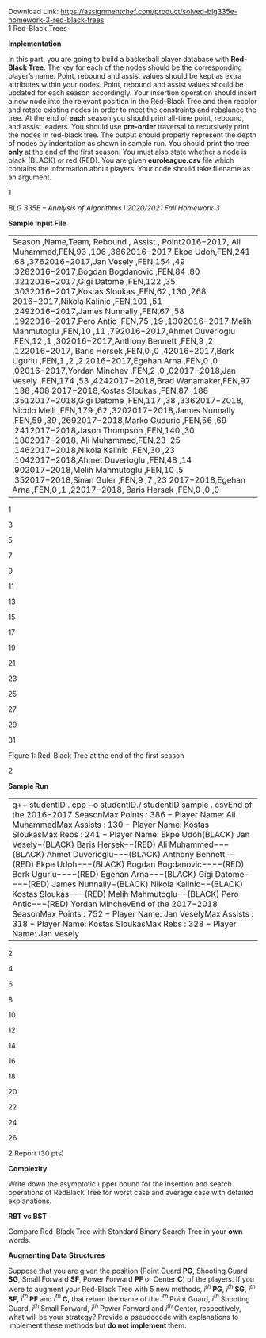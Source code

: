 Download Link: https://assignmentchef.com/product/solved-blg335e-homework-3-red-black-trees
<br>
1 Red-Black Trees

<strong>Implementation</strong>

In this part, you are going to build a basketball player database with <strong>Red-Black Tree</strong>. The key for each of the nodes should be the corresponding player’s name. Point, rebound and assist values should be kept as extra attributes within your nodes. Point, rebound and assist values should be updated for each season accordingly. Your insertion operation should insert a new node into the relevant position in the Red–Black Tree and then recolor and rotate existing nodes in order to meet the constraints and rebalance the tree. At the end of <strong>each </strong>season you should print all-time point, rebound, and assist leaders. You should use <strong>pre-order </strong>traversal to recursively print the nodes in red-black tree. The output should properly represent the depth of nodes by indentation as shown in sample run. You should print the tree <strong>only </strong>at the end of the first season. You must also state whether a node is black (BLACK) or red (RED). You are given <strong>euroleague.csv </strong>file which contains the information about players. Your code should take filename as an argument.

1

<em>BLG 335E – Analysis of Algorithms I                      2020/2021 Fall                  Homework 3</em>

<strong>Sample Input File</strong>

<table width="564">

 <tbody>

  <tr>

   <td width="564">Season ,Name,Team, Rebound , Assist , Point2016−2017, Ali Muhammed,FEN,93 ,106 ,3862016−2017,Ekpe Udoh,FEN,241 ,68 ,3762016−2017,Jan Vesely ,FEN,154 ,49 ,3282016−2017,Bogdan Bogdanovic ,FEN,84 ,80 ,3212016−2017,Gigi Datome ,FEN,122 ,35 ,3032016−2017,Kostas Sloukas ,FEN,62 ,130 ,268 2016−2017,Nikola Kalinic ,FEN,101 ,51 ,2492016−2017,James Nunnally ,FEN,67 ,58 ,1922016−2017,Pero Antic ,FEN,75 ,19 ,1302016−2017,Melih Mahmutoglu ,FEN,10 ,11 ,792016−2017,Ahmet Duverioglu ,FEN,12 ,1 ,302016−2017,Anthony Bennett ,FEN,9 ,2 ,122016−2017, Baris Hersek ,FEN,0 ,0 ,42016−2017,Berk Ugurlu ,FEN,1 ,2 ,2 2016−2017,Egehan Arna ,FEN,0 ,0 ,02016−2017,Yordan Minchev ,FEN,2 ,0 ,02017−2018,Jan Vesely ,FEN,174 ,53 ,4242017−2018,Brad Wanamaker,FEN,97 ,138 ,408 2017−2018,Kostas Sloukas ,FEN,87 ,188 ,3512017−2018,Gigi Datome ,FEN,117 ,38 ,3362017−2018, Nicolo              Melli ,FEN,179 ,62 ,3202017−2018,James Nunnally ,FEN,59 ,39 ,2692017−2018,Marko Guduric ,FEN,56 ,69 ,2412017−2018,Jason Thompson ,FEN,140 ,30 ,1802017−2018, Ali Muhammed,FEN,23 ,25 ,1462017−2018,Nikola Kalinic ,FEN,30 ,23 ,1042017−2018,Ahmet Duverioglu ,FEN,48 ,14 ,902017−2018,Melih Mahmutoglu ,FEN,10 ,5 ,352017−2018,Sinan Guler ,FEN,9 ,7 ,23 2017−2018,Egehan Arna ,FEN,0 ,1 ,22017−2018, Baris Hersek ,FEN,0 ,0 ,0</td>

  </tr>

 </tbody>

</table>

1

3

5

7

9

11

13

15

17

19

21

23

25

27

29

31

Figure 1: Red-Black Tree at the end of the first season

2

<strong>Sample Run</strong>

<table width="564">

 <tbody>

  <tr>

   <td width="564">g++ studentID . cpp −o studentID./ studentID sample . csvEnd of            the 2016−2017 SeasonMax Points :               386 − Player Name:          Ali MuhammedMax Assists :                130 − Player Name:             Kostas SloukasMax Rebs :               241 − Player Name: Ekpe Udoh(BLACK) Jan Vesely−(BLACK) Baris Hersek−−(RED) Ali Muhammed−−−(BLACK) Ahmet Duverioglu−−−(BLACK) Anthony Bennett−−(RED) Ekpe Udoh−−−(BLACK) Bogdan Bogdanovic−−−−(RED) Berk Ugurlu−−−−(RED) Egehan Arna−−−(BLACK) Gigi Datome−−−−(RED) James Nunnally−(BLACK) Nikola              Kalinic−−(BLACK) Kostas Sloukas−−−(RED) Melih Mahmutoglu−−(BLACK) Pero Antic−−−(RED) Yordan MinchevEnd of            the 2017−2018 SeasonMax Points :                   752 − Player Name: Jan VeselyMax Assists :                318 − Player Name:             Kostas SloukasMax Rebs :                 328 − Player Name: Jan Vesely</td>

  </tr>

 </tbody>

</table>

2

4

6

8

10

12

14

16

18

20

22

24

26

2 Report (30 pts)

<strong>Complexity </strong>

Write down the asymptotic upper bound for the insertion and search operations of RedBlack Tree for worst case and average case with detailed explanations.

<strong>RBT vs BST</strong>

Compare Red-Black Tree with Standard Binary Search Tree in your <strong>own </strong>words.

<strong>Augmenting Data Structures</strong>

Suppose that you are given the position (Point Guard <strong>PG</strong>, Shooting Guard <strong>SG</strong>, Small Forward <strong>SF</strong>, Power Forward <strong>PF </strong>or Center <strong>C</strong>) of the players. If you were to augment your Red-Black Tree with 5 new methods, <em>i<sup>th </sup></em><strong>PG</strong>, <em>i<sup>th </sup></em><strong>SG</strong>, <em>i<sup>th </sup></em><strong>SF</strong>, <em>i<sup>th </sup></em><strong>PF </strong>and <em>i<sup>th </sup></em><strong>C</strong>, that return the name of the <em>i<sup>th </sup></em>Point Guard, <em>i<sup>th </sup></em>Shooting Guard, <em>i<sup>th </sup></em>Small Forward, <em>i<sup>th </sup></em>Power Forward and <em>i<sup>th </sup></em>Center, respectively, what will be your strategy? Provide a pseudocode with explanations to implement these methods but <strong>do not implement </strong>them.